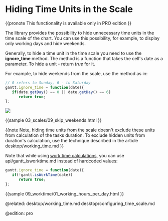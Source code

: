 Hiding Time Units in the Scale
================================================

{{pronote This functionality is available only in PRO edition }}

The library provides the possibility to hide unnecessary time units in the time scale of the chart. You can use this possibility, for example, to display only working days and hide weekends. 


Generally, to hide a time unit in the time scale you need to use the **ignore_time** method.
The method is a function that takes the cell's date as a parameter. To hide a unit - return *true* for it.


For example, to hide weekends from the scale, use the method as in:

~~~js
// 0 refers to Sunday, 6 - to Saturday
gantt.ignore_time = function(date){
   if(date.getDay() == 0 || date.getDay() == 6)
      return true;
};
~~~

<img src="desktop/skipped_weekends.png"/>

{{sample
	03_scales/09_skip_weekends.html
}}

{{note
Note, hiding time units from the scale doesn't exclude these units from calculation of the tasks duration. To exclude hidden units from duration's calculation, 
use the technique described in the article desktop/working_time.md
}}

Note that while using [work time calculations](desktop/working_time.md), you can use api/gantt_isworktime.md instead of hardcoded values:

~~~js
gantt.ignore_time = function(date){
   if(!gantt.isWorkTime(date))
      return true;
};
~~~

{{sample
	09_worktime/01_working_hours_per_day.html
}}

@related:
	desktop/working_time.md
	desktop/configuring_time_scale.md


@edition: pro